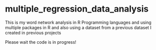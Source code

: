 # multiple_regression_data_analysis
This is my word network analysis in R Programming languages and using multiple packages in R and also using a dataset from a previous dataset I created in previous projects


Please wait the code is in progress!
